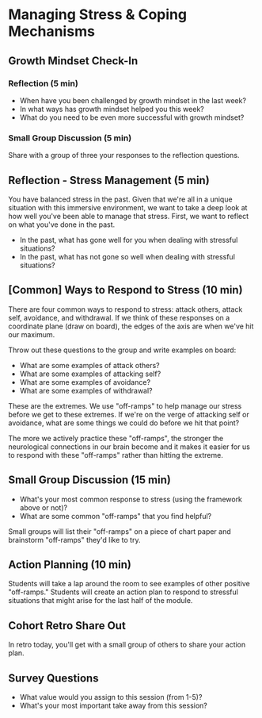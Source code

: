 # Managing Stress & Coping Mechanisms


## Growth Mindset Check-In

### Reflection (5 min)

* When have you been challenged by growth mindset in the last week?
* In what ways has growth mindset helped you this week?
* What do you need to be even more successful with growth mindset?

### Small Group Discussion (5 min)

Share with a group of three your responses to the reflection questions.

## Reflection - Stress Management (5 min)

You have balanced stress in the past. Given that we're all in a unique situation with this immersive environment, we want to take a deep look at how well you've been able to manage that stress. First, we want to reflect on what you've done in the past.

* In the past, what has gone well for you when dealing with stressful situations?
* In the past, what has not gone so well when dealing with stressful situations?

## [Common] Ways to Respond to Stress (10 min)

There are four common ways to respond to stress: attack others, attack self, avoidance, and withdrawal. If we think of these responses on a coordinate plane (draw on board), the edges of the axis are when we've hit our maximum. 

Throw out these questions to the group and write examples on board:
* What are some examples of attack others?
* What are some examples of attacking self?
* What are some examples of avoidance?
* What are some examples of withdrawal?

These are the extremes. We use "off-ramps" to help manage our stress before we get to these extremes. If we're on the verge of attacking self or avoidance, what are some things we could do before we hit that point? 

The more we actively practice these "off-ramps", the stronger the neurological connections in our brain become and it makes it easier for us to respond with these "off-ramps" rather than hitting the extreme.

## Small Group Discussion (15 min)

* What's your most common response to stress (using the framework above or not)?
* What are some common "off-ramps" that you find helpful?

Small groups will list their "off-ramps" on a piece of chart paper and brainstorm "off-ramps" they'd like to try. 

## Action Planning (10 min)

Students will take a lap around the room to see examples of other positive "off-ramps." Students will create an action plan to respond to stressful situations that might arise for the last half of the module. 

## Cohort Retro Share Out

In retro today, you'll get with a small group of others to share your action plan.

## Survey Questions

* What value would you assign to this session (from 1-5)?
* What's your most important take away from this session?

